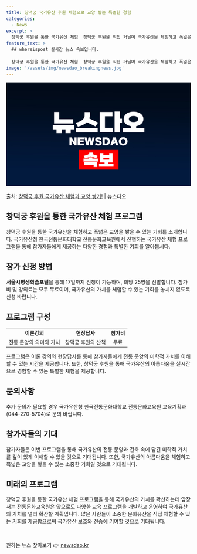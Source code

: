 ```yaml
---
title: 창덕궁 국가유산 후원 체험으로 교양 쌓는 특별한 경험
categories:
  - News
excerpt: >
  창덕궁 후원을 통한 국가유산 체험  창덕궁 후원을 직접 거닐며 국가유산을 체험하고 폭넓은 교양을 쌓을 수 있…
feature_text: >
  ## whereispost 실시간 뉴스 속보입니다.

  창덕궁 후원을 통한 국가유산 체험  창덕궁 후원을 직접 거닐며 국가유산을 체험하고 폭넓은 교양을 쌓을 수 있…
image: '/assets/img/newsdao_breakingnews.jpg'
---
```


![뉴스다오 속보](/assets/img/newsdao_breakingnews.jpg)

<p>출처: <a href="https://newsdao.kr/4156" rel="dofollow">창덕궁 후원 국가유산 체험과 교양 쌓기!</a> | 뉴스다오</p>

<h2 data-ke-size="size26">창덕궁 후원을 통한 국가유산 체험 프로그램</h2>
<p data-ke-size="size16">창덕궁 후원을 통한 국가유산을 체험하고 폭넓은 교양을 쌓을 수 있는 기회를 소개합니다. 국가유산청 한국전통문화대학교 전통문화교육원에서 진행하는 국가유산 체험 프로그램을 통해 참가자들에게 제공하는 다양한 경험과 특별한 기회를 알아봅시다.
</p>

<h2 data-ke-size="size24">참가 신청 방법</h2>
<p data-ke-size="size16"><b>서울시평생학습포털</b>을 통해 17일까지 신청이 가능하며, 회당 25명을 선발합니다. 참가비 및 강의료는 모두 무료이며, 국가유산의 가치를 체험할 수 있는 기회를 놓치지 않도록 신청 바랍니다.
</p>

<h2 data-ke-size="size24">프로그램 구성</h2>
<table>
  <tr>
    <td style="text-align: center; height: 17px;"><b>이론강의</b></td>
    <td style="text-align: center; height: 17px;"><b>현장답사</b></td>
    <td style="text-align: center; height: 17px;"><b>참가비</b></td>
  </tr>
  <tr>
    <td style="text-align: center; height: 17px;">전통 문양의 의미와 가치</td>
    <td style="text-align: center; height: 17px;">창덕궁 후원의 산책</td>
    <td style="text-align: center; height: 17px;">무료</td>
  </tr>
</table>
<p data-ke-size="size16">프로그램은 이론 강의와 현장답사를 통해 참가자들에게 전통 문양의 미학적 가치를 이해할 수 있는 시간을 제공합니다. 또한, 창덕궁 후원을 통해 국가유산의 아름다움을 실시간으로 경험할 수 있는 특별한 체험을 제공합니다.
</p>

<h2 data-ke-size="size24">문의사항</h2>
<p data-ke-size="size16">추가 문의가 필요할 경우 국가유산청 한국전통문화대학교 전통문화교육원 교육기획과(044-270-5704)로 문의 바랍니다.
</p>

<h2 data-ke-size="size24">참가자들의 기대</h2>
<p data-ke-size="size16">참가자들은 이번 프로그램을 통해 국가유산의 전통 문양과 건축 속에 담긴 미학적 가치를 깊이 있게 이해할 수 있을 것으로 기대됩니다. 또한, 국가유산의 아름다움을 체험하고 폭넓은 교양을 쌓을 수 있는 소중한 기회일 것으로 기대됩니다.
</p>

<h2 data-ke-size="size24">미래의 프로그램</h2>
<p data-ke-size="size16">창덕궁 후원을 통한 국가유산 체험 프로그램을 통해 국가유산의 가치를 확산하는데 앞장서는 전통문화교육원은 앞으로도 다양한 교육 프로그램을 개발하고 운영하여 국가유산의 가치를 널리 확산할 계획입니다. 많은 사람들이 소중한 문화유산을 직접 체험할 수 있는 기회를 제공함으로써 국가유산 보호와 전승에 기여할 것으로 기대됩니다.
</p>

<p data-ke-size="size16">&nbsp;</p> 

원하는 뉴스 찾아보기 👉 <a href="https://newsdao.kr" rel="dofollow">newsdao.kr</a>


